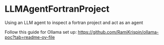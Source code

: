 # LLMAgentFortranProject

Using an LLM agent to inspect a fortran project and act as an agent

Follow this guide for Ollama set up:
https://github.com/RamiKrispin/ollama-poc?tab=readme-ov-file
